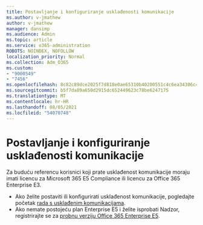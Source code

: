 ```yaml
---
title: Postavljanje i konfiguriranje usklađenosti komunikacije
ms.author: v-jmathew
author: v-jmathew
manager: dansimp
ms.audience: Admin
ms.topic: article
ms.service: o365-administration
ROBOTS: NOINDEX, NOFOLLOW
localization_priority: Normal
ms.collection: Adm_O365
ms.custom:
- "9000549"
- "7456"
ms.openlocfilehash: 8c82c89dce2025f7d818e0ae65310b40200551c4c6ea34306c4104dc8557efcf
ms.sourcegitcommit: b5f7da89a650d2915dc652449623c78be6247175
ms.translationtype: MT
ms.contentlocale: hr-HR
ms.lasthandoff: 08/05/2021
ms.locfileid: "54070748"
---
```

# <a name="set-up-and-configure-communication-compliance"></a>Postavljanje i konfiguriranje usklađenosti komunikacije

Za buduću referencu korisnici koji prate usklađenost komunikacije moraju imati licencu za Microsoft 365 E5 Compliance ili licencu za Office 365 Enterprise E3.

* Ako želite postaviti ili konfigurirati usklađenost komunikacije, pogledajte početak [rada s usklađenim komunikacijama](https://go.microsoft.com/fwlink/?linkid=2111549).
* Ako nemate postojeću plan Enterprise E5 i želite isprobati Nadzor, registrirajte se za [probnu verziju Office 365 Enterprise E5](https://go.microsoft.com/fwlink/p/?LinkID=698279).
